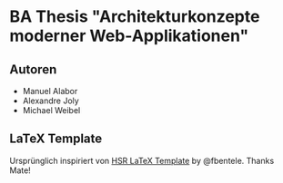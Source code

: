 # BA Thesis "Architekturkonzepte moderner Web-Applikationen"
## Autoren
* Manuel Alabor
* Alexandre Joly
* Michael Weibel

## LaTeX Template
Ursprünglich inspiriert von [HSR LaTeX Template](https://github.com/fbentele/HSR-LaTex-Template) by @fbentele. Thanks Mate!